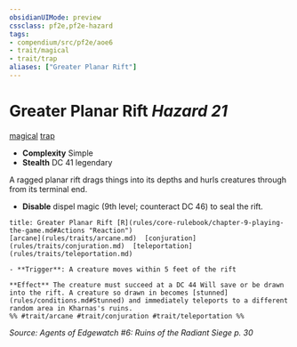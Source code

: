 ```yaml
---
obsidianUIMode: preview
cssclass: pf2e,pf2e-hazard
tags:
- compendium/src/pf2e/aoe6
- trait/magical
- trait/trap
aliases: ["Greater Planar Rift"]
---
```

# Greater Planar Rift *Hazard 21*  
[magical](rules/traits/magical.md)  [trap](rules/traits/trap.md)  

- **Complexity** Simple
- **Stealth** DC 41 legendary  

A ragged planar rift drags things into its depths and hurls creatures through from its terminal end.

- **Disable** dispel magic (9th level; counteract DC 46) to seal the rift.  
     
```ad-embed-ability
title: Greater Planar Rift [R](rules/core-rulebook/chapter-9-playing-the-game.md#Actions "Reaction")
[arcane](rules/traits/arcane.md)  [conjuration](rules/traits/conjuration.md)  [teleportation](rules/traits/teleportation.md)  

- **Trigger**: A creature moves within 5 feet of the rift

**Effect** The creature must succeed at a DC 44 Will save or be drawn into the rift. A creature so drawn in becomes [stunned](rules/conditions.md#Stunned) and immediately teleports to a different random area in Kharnas's ruins.  
%% #trait/arcane #trait/conjuration #trait/teleportation %%
```

*Source: Agents of Edgewatch #6: Ruins of the Radiant Siege p. 30*